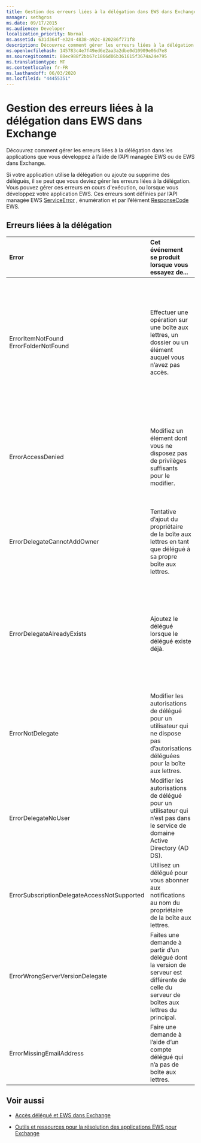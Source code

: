 ```yaml
---
title: Gestion des erreurs liées à la délégation dans EWS dans Exchange
manager: sethgros
ms.date: 09/17/2015
ms.audience: Developer
localization_priority: Normal
ms.assetid: 631d364f-e324-4838-a92c-820286f771f8
description: Découvrez comment gérer les erreurs liées à la délégation dans les applications que vous développez à l’aide de l’API managée EWS ou de EWS dans Exchange.
ms.openlocfilehash: 145783c4e7f49ed6e2aa3a2dbe0d10909e06d7e8
ms.sourcegitcommit: 88ec988f2bb67c1866d06b361615f3674a24e795
ms.translationtype: MT
ms.contentlocale: fr-FR
ms.lasthandoff: 06/03/2020
ms.locfileid: "44455351"
---
```

# <a name="handling-delegation-related-errors-in-ews-in-exchange"></a>Gestion des erreurs liées à la délégation dans EWS dans Exchange

Découvrez comment gérer les erreurs liées à la délégation dans les applications que vous développez à l’aide de l’API managée EWS ou de EWS dans Exchange.
  
Si votre application utilise la délégation ou ajoute ou supprime des délégués, il se peut que vous deviez gérer les erreurs liées à la délégation. Vous pouvez gérer ces erreurs en cours d'exécution, ou lorsque vous développez votre application EWS. Ces erreurs sont définies par l’API managée EWS [ServiceError](https://msdn.microsoft.com/library/microsoft.exchange.webservices.data.serviceerror%28v=exchg.80%29.aspx) , énumération et par l’élément [ResponseCode](https://msdn.microsoft.com/library/4b84d670-74c9-4d6d-84e7-f0a9f76f0d93%28Office.15%29.aspx) EWS. 
  
## <a name="delegation-related-errors"></a>Erreurs liées à la délégation

|**Error**|**Cet événement se produit lorsque vous essayez de...**|**Traiter par...**|
|:-----|:-----|:-----|
|ErrorItemNotFound  <br/> ErrorFolderNotFound  <br/> |Effectuer une opération sur une boîte aux lettres, un dossier ou un élément auquel vous n’avez pas accès.  <br/> |Mise à jour des autorisations du délégué afin de les autoriser à accéder au dossier ou à l’élément en appelant la méthode de l’API managée EWS [UpdateDelegates](https://msdn.microsoft.com/library/microsoft.exchange.webservices.data.exchangeservice.updatedelegates%28v=exchg.80%29.aspx) ou l’opération EWS [UpdateDelegate](https://msdn.microsoft.com/library/03f618ac-ad1a-4772-9b81-c5bb0f12d6ab%28Office.15%29.aspx) , puis en renouvelant la demande.  <br/> |
|ErrorAccessDenied  <br/> |Modifiez un élément dont vous ne disposez pas de privilèges suffisants pour le modifier.  <br/> |Mise à jour de vos autorisations de délégué en appelant la méthode de l’API managée EWS **UpdateDelegate** ou l’opération EWS **UpdateDelegate** , puis en réessayant la demande.  <br/> |
|ErrorDelegateCannotAddOwner  <br/> |Tentative d’ajout du propriétaire de la boîte aux lettres en tant que délégué à sa propre boîte aux lettres.  <br/> |[Ajout d’un autre utilisateur en tant que délégué](how-to-add-and-remove-delegates-by-using-ews-in-exchange.md), et non du propriétaire de la boîte aux lettres.  <br/> |
|ErrorDelegateAlreadyExists  <br/> |Ajoutez le délégué lorsque le délégué existe déjà.  <br/> |Ne rien faire, car le délégué existe déjà pour le propriétaire de la boîte aux lettres. Ou, si vous essayez de modifier les autorisations d’un délégué existant, utilisez la méthode **UpdateDelegates** ou l’opération **UpdateDelegate** .  <br/> |
|ErrorNotDelegate  <br/> |Modifier les autorisations de délégué pour un utilisateur qui ne dispose pas d’autorisations déléguées pour la boîte aux lettres.  <br/> |[Ajout de l’utilisateur en tant que délégué](how-to-add-and-remove-delegates-by-using-ews-in-exchange.md) de la boîte aux lettres avant la tentative de mise à jour ou de suppression des autorisations.  <br/> |
|ErrorDelegateNoUser  <br/> |Modifier les autorisations de délégué pour un utilisateur qui n’est pas dans le service de domaine Active Directory (AD DS).  <br/> |Création de l’utilisateur dans AD DS ou correction des informations de délégué dans la demande.  <br/> |
|ErrorSubscriptionDelegateAccessNotSupported  <br/> |Utilisez un délégué pour vous abonner aux notifications au nom du propriétaire de la boîte aux lettres.  <br/> |Abonnement aux notifications en tant que propriétaire de la boîte aux lettres.  <br/> |
|ErrorWrongServerVersionDelegate  <br/> |Faites une demande à partir d’un délégué dont la version de serveur est différente de celle du serveur de boîtes aux lettres du principal.  <br/> |Utilisation d’un délégué ou ajout d’un délégué dont la boîte aux lettres a la même version de serveur que le propriétaire de la boîte aux lettres.  <br/> |
|ErrorMissingEmailAddress  <br/> |Faire une demande à l’aide d’un compte délégué qui n’a pas de boîte aux lettres.  <br/> |Ajout d’une boîte aux lettres au compte du délégué.  <br/> |
   
## <a name="see-also"></a>Voir aussi


- [Accès délégué et EWS dans Exchange](delegate-access-and-ews-in-exchange.md)
    
- [Outils et ressources pour la résolution des applications EWS pour Exchange](tools-and-resources-for-troubleshooting-ews-applications-for-exchange.md)
    


